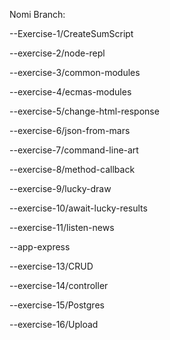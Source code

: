 Nomi Branch:

--Exercise-1/CreateSumScript

--exercise-2/node-repl

--exercise-3/common-modules

--exercise-4/ecmas-modules

--exercise-5/change-html-response

--exercise-6/json-from-mars

--exercise-7/command-line-art

--exercise-8/method-callback

--exercise-9/lucky-draw

--exercise-10/await-lucky-results

--exercise-11/listen-news

--app-express

--exercise-13/CRUD

--exercise-14/controller

--exercise-15/Postgres

--exercise-16/Upload
